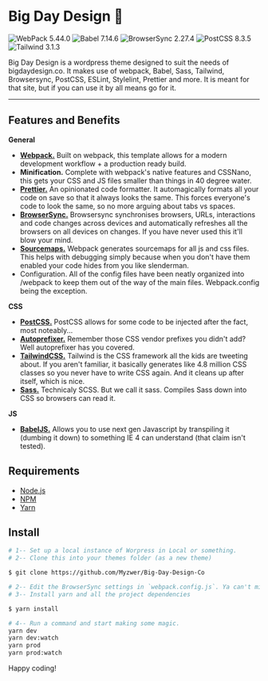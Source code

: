 # Big Day Design 💒

![WebPack 5.44.0](https://img.shields.io/badge/WebPack-5.44.0-brightgreen)
![Babel 7.14.6](https://img.shields.io/badge/Babel-7.14.6-brightgreen)
![BrowserSync 2.27.4](https://img.shields.io/badge/BrowserSync-2.27.4-brightgreen)
![PostCSS 8.3.5](https://img.shields.io/badge/PostCSS-8.3.5-brightgreen)
![Tailwind 3.1.3](https://img.shields.io/badge/Tailwind-2.2.4-brightgreen)

Big Day Design is a wordpress theme designed to suit the needs of bigdaydesign.co. It makes use of webpack, Babel, Sass, Tailwind, Browsersync, PostCSS, ESLint, Stylelint, Prettier and more. It is meant for that site, but if you can use it by all means go for it.
***

## Features and Benefits
**General**

- [**Webpack.**](https://classic.yarnpkg.com/en/package/webpack) Built on webpack, this template allows for a modern development workflow + a production ready build.
- **Minification.** Complete with webpack's native features and CSSNano, this gets your CSS and JS files smaller than things in 40 degree water.
- [**Prettier.**](https://prettier.io/) An opinionated code formatter. It automagically formats all your code on save so that it always looks the same. This forces everyone's code to look the same, so no more arguing about tabs vs spaces.
- [**BrowserSync.**](https://browsersync.io/) Browsersync synchronises browsers, URLs, interactions and code changes across devices and automatically refreshes all the browsers on all devices on changes. If you have never used this it'll blow your mind.
- [**Sourcemaps.**]() Webpack generates sourcemaps for all js and css files. This helps with debugging simply because when you don't have them enabled your code hides from you like slenderman.
- Configuration. All of the config files have been neatly organized into /webpack to keep them out of the way of the main files. Webpack.config being the exception.

**CSS**

- [**PostCSS.**](http://postcss.org/) PostCSS allows for some code to be injected after the fact, most noteably...
- [**Autoprefixer.**](https://github.com/postcss/autoprefixer) Remember those CSS vendor prefixes you didn't add? Well autoprefixer has you covered.
- [**TailwindCSS.**](https://tailwindcss.com/) Tailwind is the CSS framework all the kids are tweeting about. If you aren't familiar, it basically generates like 4.8 million CSS classes so you never have to write CSS again. And it cleans up after itself, which is nice.
- [**Sass.**](https://webpack.js.org/loaders/sass-loader/) Technicaly SCSS. But we call it sass. Compiles Sass down into CSS so browsers can read it.

**JS**

- [**BabelJS.**](https://babeljs.io/) Allows you to use next gen Javascript by transpiling it (dumbing it down) to something IE 4 can understand (that claim isn't tested).

## Requirements

- [Node.js](https://docs.npmjs.com/downloading-and-installing-node-js-and-npm)
- [NPM](https://docs.npmjs.com/downloading-and-installing-node-js-and-npm)
- [Yarn](https://classic.yarnpkg.com/en/docs/install/#mac-stable)

## Install
```bash
# 1-- Set up a local instance of Worpress in Local or something.
# 2-- Clone this into your themes folder (as a new theme)

$ git clone https://github.com/Myzwer/Big-Day-Design-Co

# 2-- Edit the BrowserSync settings in `webpack.config.js`. Ya can't miss it.
# 3-- Install yarn and all the project dependencies

$ yarn install

# 4-- Run a command and start making some magic.
yarn dev
yarn dev:watch
yarn prod
yarn prod:watch
```

Happy coding!